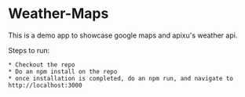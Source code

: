 # Weather-Maps #

This is a demo app to showcase google maps and apixu's weather api.

Steps to run:

    * Checkout the repo
    * Do an npm install on the repo
    * once installation is completed, do an npm run, and navigate to http://localhost:3000
